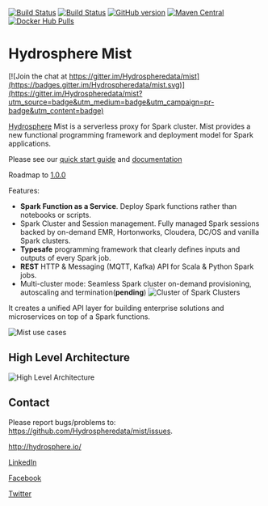 [![Build Status](https://ci.hydrosphere.io/buildStatus/icon?job=hydrosphere.io/mist/master)](https://ci.hydrosphere.io/job/hydrosphere.io/job/mist/job/master/)
[![Build Status](https://travis-ci.org/Hydrospheredata/mist.svg?branch=master)](https://travis-ci.org/Hydrospheredata)
[![GitHub version](https://badge.fury.io/gh/hydrospheredata%2Fmist.svg)](https://badge.fury.io/gh/hydrospheredata%2Fmist)
[![Maven Central](https://maven-badges.herokuapp.com/maven-central/io.hydrosphere/mist-lib_2.11/badge.svg)](https://maven-badges.herokuapp.com/maven-central/io.hydrosphere/mist-lib_2.11/)
[![Docker Hub Pulls](https://img.shields.io/docker/pulls/hydrosphere/mist.svg)](https://img.shields.io/docker/pulls/hydrosphere/mist.svg)
# Hydrosphere Mist

[![Join the chat at https://gitter.im/Hydrospheredata/mist](https://badges.gitter.im/Hydrospheredata/mist.svg)](https://gitter.im/Hydrospheredata/mist?utm_source=badge&utm_medium=badge&utm_campaign=pr-badge&utm_content=badge)

[Hydrosphere](http://hydrosphere.io) Mist is a serverless proxy for Spark cluster.
Mist provides a new functional programming framework and deployment model for Spark applications. 

Please see our [quick start guide](https://hydrosphere.io/mist-docs/quick_start.html) and [documentation](https://hydrosphere.io/mist-docs/)

Roadmap to [1.0.0](https://github.com/Hydrospheredata/mist/milestone/4)


Features:
* **Spark Function as a Service**. Deploy Spark functions rather than notebooks or scripts.
* Spark Cluster and Session management. Fully managed Spark sessions backed by on-demand EMR, Hortonworks, Cloudera, DC/OS and vanilla Spark clusters.
* **Typesafe** programming framework that clearly defines inputs and outputs of every Spark job.
* **REST** HTTP & Messaging (MQTT, Kafka) API for Scala & Python Spark jobs.
* Multi-cluster mode: Seamless Spark cluster on-demand provisioning, autoscaling and termination(**pending**)
![Cluster of Spark Clusters](http://dv9c7babquml0.cloudfront.net/docs-images/mist-cluster-of-spark-clusters.gif)

It creates a unified API layer for building enterprise solutions and microservices on top of a Spark functions.

![Mist use cases](http://dv9c7babquml0.cloudfront.net/docs-images/mist-use-case.png)

## High Level Architecture

![High Level Architecture](http://dv9c7babquml0.cloudfront.net/docs-images/mist-highlevel-architecture.png)

## Contact

Please report bugs/problems to: 
<https://github.com/Hydrospheredata/mist/issues>.

<http://hydrosphere.io/>

[LinkedIn](https://www.linkedin.com/company/hydrospherebigdata)

[Facebook](https://www.facebook.com/hydrosphere.io/)

[Twitter](https://twitter.com/hydrospheredata)
